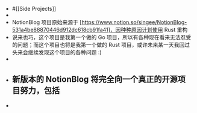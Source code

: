 - #[[Side Projects]]
-
- NotionBlog 项目原始来源于 [https://www.notion.so/singee/NotionBlog-531a4be88870446d912dc618cb91fa41]，因种种原因计划使用 Rust 重构
- 说来也巧，这个项目是我第一个做的 Go 项目，所以有各种现在看来无法忍受的问题；而这个项目也将是我第一个做的 Rust 项目，或许未来某一天我回过头来会继续发现这个项目的各种问题 :)
-
- 新版本的 NotionBlog 将完全向一个真正的开源项目努力，包括
	-
-